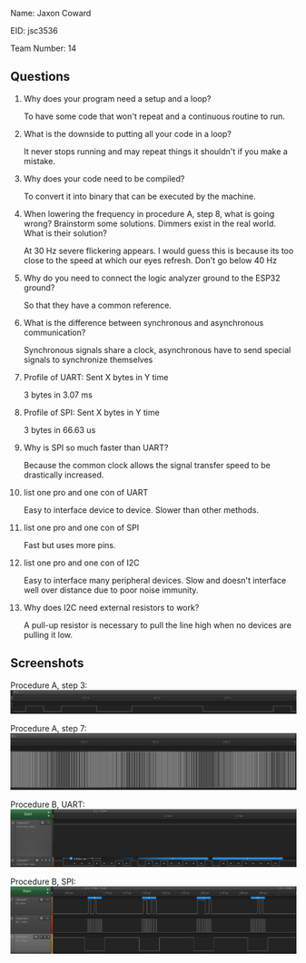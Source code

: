 Name: Jaxon Coward

EID: jsc3536

Team Number: 14

## Questions

1. Why does your program need a setup and a loop?

    To have some code that won't repeat and a continuous routine to run.

2. What is the downside to putting all your code in a loop?

    It never stops running and may repeat things it shouldn't if you make a mistake.

3. Why does your code need to be compiled?

    To convert it into binary that can be executed by the machine.

4. When lowering the frequency in procedure A, step 8, what is going wrong? Brainstorm some solutions. Dimmers exist in the real world. What is their solution?

    At 30 Hz severe flickering appears. I would guess this is because its too close to the speed at which our eyes refresh. Don't go below 40 Hz

5. Why do you need to connect the logic analyzer ground to the ESP32 ground?

    So that they have a common reference.

6. What is the difference between synchronous and asynchronous communication?

    Synchronous signals share a clock, asynchronous have to send special signals to synchronize themselves

7. Profile of UART: Sent X bytes in Y time

    3 bytes in 3.07 ms

8. Profile of SPI: Sent X bytes in Y time

    3 bytes in 66.63 us

9. Why is SPI so much faster than UART?

    Because the common clock allows the signal transfer speed to be drastically increased.

10. list one pro and one con of UART

    Easy to interface device to device. Slower than other methods.

11. list one pro and one con of SPI

    Fast but uses more pins.

12. list one pro and one con of I2C

    Easy to interface many peripheral devices. Slow and doesn't interface well over distance due to poor noise immunity.

13. Why does I2C need external resistors to work?

    A pull-up resistor is necessary to pull the line high when no devices are pulling it low.

## Screenshots

Procedure A, step 3:
![Put path to your image here ->](img/blinking.png)

Procedure A, step 7:
![Put path to your image here ->](img/dimming.png)

Procedure B, UART:
![Put path to your image here ->](img/UART.png)

Procedure B, SPI:
![Put path to your image here ->](img/SPI.png)
